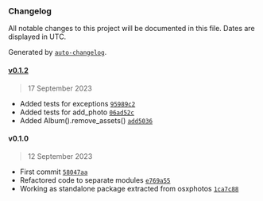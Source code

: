 ### Changelog

All notable changes to this project will be documented in this file. Dates are displayed in UTC.

Generated by [`auto-changelog`](https://github.com/CookPete/auto-changelog).

#### [v0.1.2](https://github.com/RhetTbull/photokit/compare/v0.1.0...v0.1.2)

> 17 September 2023

- Added tests for exceptions [`95989c2`](https://github.com/RhetTbull/photokit/commit/95989c2d2e2ef7087db634d49982ae15caec64f8)
- Added tests for add_photo [`06ad52c`](https://github.com/RhetTbull/photokit/commit/06ad52cccc5f6d2baf03c4c4e6b1e675e06e63b2)
- Added Album().remove_assets() [`add5036`](https://github.com/RhetTbull/photokit/commit/add503662a02498b4ae43ef86a948d4c738e28d9)

#### v0.1.0

> 12 September 2023

- First commit [`58047aa`](https://github.com/RhetTbull/photokit/commit/58047aa6c057c0a8d97f2ece3883e71165472382)
- Refactored code to separate modules [`e769a55`](https://github.com/RhetTbull/photokit/commit/e769a5586b5454154352bcd29528a9fbcc9e6e83)
- Working as standalone package extracted from osxphotos [`1ca7c88`](https://github.com/RhetTbull/photokit/commit/1ca7c88ab2bc11ab24c5e7eaf3a6326ca447efde)
